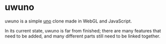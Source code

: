# uwuno

uwuno is a simple [uno](https://en.wikipedia.org/wiki/Uno_%28card_game%29) clone made in WebGL and JavaScript.  

In its current state, uwuno is far from finished; there are many features that need to be added, and many different parts still need to be linked together.
